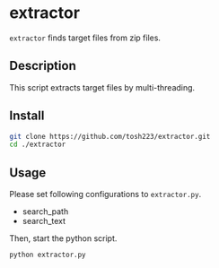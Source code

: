 # extractor

```extractor``` finds target files from zip files.

## Description

This script extracts target files by multi-threading.

## Install

```bash
git clone https://github.com/tosh223/extractor.git
cd ./extractor
```

## Usage

Please set following configurations to ```extractor.py```.

- search_path
- search_text

Then, start the python script.

```bash
python extractor.py
```
